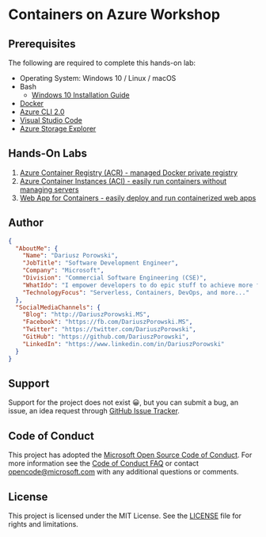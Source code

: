 # Containers on Azure Workshop

## Prerequisites
The following are required to complete this hands-on lab:
* Operating System: Windows 10 / Linux / macOS
* Bash
    * [Windows 10 Installation Guide](https://docs.microsoft.com/en-us/windows/wsl/install-win10)
* [Docker](https://www.docker.com/community-edition#/download)
* [Azure CLI 2.0](https://docs.microsoft.com/en-us/cli/azure/install-azure-cli)
* [Visual Studio Code](https://code.visualstudio.com)
* [Azure Storage Explorer](https://azure.microsoft.com/en-us/features/storage-explorer/)

## Hands-On Labs
1. [Azure Container Registry (ACR) - managed Docker private registry](./01-ContainerRegistry/README.md)
2. [Azure Container Instances (ACI) - easily run containers without managing servers](./02-ContainerInstances/README.md)
3. [Web App for Containers - easily deploy and run containerized web apps](./03-WebApp4Containers/README.md)

## Author
```json
{
  "AboutMe": {
    "Name": "Dariusz Porowski",
    "JobTitle": "Software Development Engineer",
    "Company": "Microsoft",
    "Division": "Commercial Software Engineering (CSE)",
    "WhatIdo": "I empower developers to do epic stuff to achieve more for their companies",
    "TechnologyFocus": "Serverless, Containers, DevOps, and more..."
  },
  "SocialMediaChannels": {
    "Blog": "http://DariuszPorowski.MS",
    "Facebook": "https://fb.com/DariuszPorowski.MS",
    "Twitter": "https://twitter.com/DariuszPorowski",
    "GitHub": "https://github.com/DariuszPorowski",
    "LinkedIn": "https://www.linkedin.com/in/DariuszPorowski"
  }
}
```

## Support
Support for the project does not exist :grinning:, but you can submit a bug, an issue, an idea request through [GitHub Issue Tracker](https://github.com/DariuszPorowski/AzureContainersWorkshop/issues).

## Code of Conduct
This project has adopted the [Microsoft Open Source Code of Conduct](https://opensource.microsoft.com/codeofconduct/). For more information see the [Code of Conduct FAQ](https://opensource.microsoft.com/codeofconduct/faq/) or contact [opencode@microsoft.com](mailto:opencode@microsoft.com) with any additional questions or comments.

## License
This project is licensed under the MIT License. See the [LICENSE](./LICENSE.md) file for rights and limitations.
